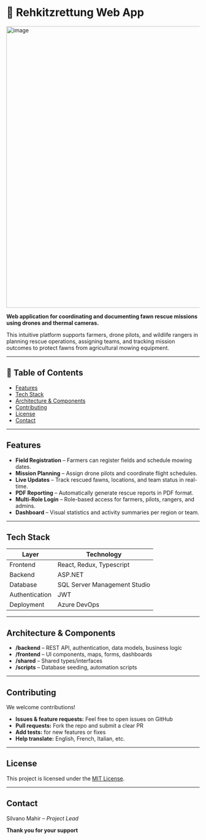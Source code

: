 # 🦌 Rehkitzrettung Web App

<img width="1413" height="734" alt="image" src="https://github.com/user-attachments/assets/d46180b6-fe17-45cc-86be-b096f799fd8b" />

**Web application for coordinating and documenting fawn rescue missions using drones and thermal cameras.**

This intuitive platform supports farmers, drone pilots, and wildlife rangers in planning rescue operations, assigning teams, and tracking mission outcomes to protect fawns from agricultural mowing equipment.

---

## 📌 Table of Contents

- [Features](#features)  
- [Tech Stack](#tech-stack)  
- [Architecture & Components](#architecture--components)    
- [Contributing](#contributing)  
- [License](#license)  
- [Contact](#contact)  

---

## Features

- **Field Registration** – Farmers can register fields and schedule mowing dates.  
- **Mission Planning** – Assign drone pilots and coordinate flight schedules.  
- **Live Updates** – Track rescued fawns, locations, and team status in real-time.  
- **PDF Reporting** – Automatically generate rescue reports in PDF format.  
- **Multi-Role Login** – Role-based access for farmers, pilots, rangers, and admins.  
- **Dashboard** – Visual statistics and activity summaries per region or team.

---
## Tech Stack

| Layer        | Technology                          |
|--------------|--------------------------------------|
| Frontend     | React, Redux, Typescript            |
| Backend      | ASP.NET      |
| Database     | SQL Server Management Studio        |
| Authentication | JWT              |
| Deployment   | Azure DevOps      |

---

## Architecture & Components

- **/backend** – REST API, authentication, data models, business logic  
- **/frontend** – UI components, maps, forms, dashboards  
- **/shared** – Shared types/interfaces  
- **/scripts** – Database seeding, automation scripts


---

## Contributing

We welcome contributions!

- **Issues & feature requests:** Feel free to open issues on GitHub  
- **Pull requests:** Fork the repo and submit a clear PR  
- **Add tests:** for new features or fixes  
- **Help translate:** English, French, Italian, etc.

---

## License

This project is licensed under the [MIT License](LICENSE).

---

## Contact

Silvano Mahir – *Project Lead*  

**Thank you for your support**


